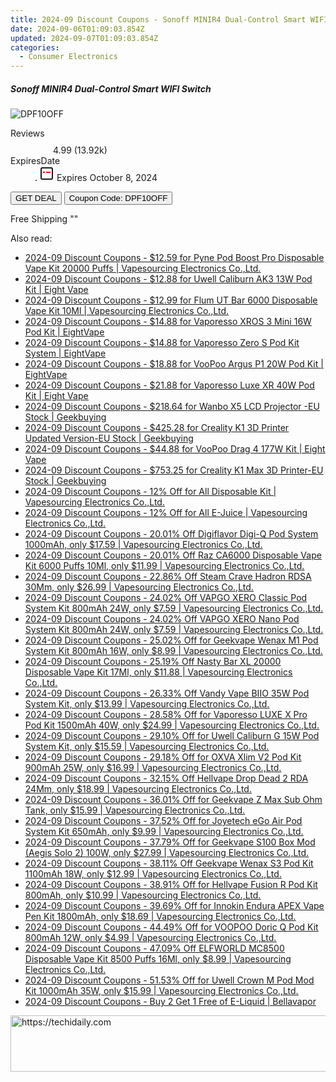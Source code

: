 ```yaml
---
title: 2024-09 Discount Coupons - Sonoff MINIR4 Dual-Control Smart WIFI Switch | Gshopper
date: 2024-09-06T01:09:03.854Z
updated: 2024-09-07T01:09:03.854Z
categories:
  - Consumer Electronics
---
```



<div class="max-w-4xl mx-auto grid grid-cols-1 lg:max-w-5xl lg:gap-x-20 lg:grid-cols-2">
  <div class="relative p-3 col-start-1 row-start-1 flex flex-col-reverse rounded-lg bg-gradient-to-t from-black/75 via-black/0 sm:bg-none sm:row-start-2 sm:p-0 lg:row-start-1">
    <h5 class="mt-1 text-lg font-semibold text-white sm:text-slate-900 md:text-2xl dark:sm:text-white">Sonoff MINIR4 Dual-Control Smart WIFI Switch</h5>
  </div>
  
  <div class="col-start-1 col-end-3 row-start-1 grid gap-4 sm:mb-6 sm:grid-cols-4 lg:col-start-2 lg:row-span-6 lg:row-end-6 lg:mb-0 lg:gap-6">
      <img src="&quot;&quot;" onClick="javascript:window.open(decodeURIComponent('%22https%3A%2F%2Fwww.shareasale.com%2Fu.cfm%3Fd%3D1117976%26m%3D97331%26u%3D4338022%22'), '_blank');void(0);" alt="DPF10OFF" class="h-60 w-full rounded-lg object-cover sm:col-span-2 sm:h-52 lg:col-span-full" loading="lazy" />
    
  </div>
  <dl class="row-start-2 mt-4 flex items-center text-xs font-medium sm:row-start-3 sm:mt-1 md:mt-2.5 lg:row-start-2">
    <dt class="sr-only">Reviews</dt>
    <dd class="flex items-center text-indigo-600 dark:text-indigo-400">
      <svg width="24" height="24" fill="none" aria-hidden="true" class="mr-1 stroke-current dark:stroke-indigo-500">
        <path d="m12 5 2 5h5l-4 4 2.103 5L12 16l-5.103 3L9 14l-4-4h5l2-5Z" stroke-width="2" stroke-linecap="round" stroke-linejoin="round" />
      </svg>
      <span>4.99 <span class="font-normal text-slate-400">(13.92k)</span></span>
    </dd>
    <dt class="sr-only">ExpiresDate</dt>
    <dd class="flex items-center">
      <svg width="2" height="2" aria-hidden="true" fill="currentColor" class="mx-3 text-slate-300">
        <circle cx="1" cy="1" r="1" />
      </svg>
      <svg width="24" height="24" viewBox="0 0 24 24" fill="none" stroke="currentColor" stroke-width="2">
        <rect x="3" y="3" width="18" height="18" rx="2" fill="#fff" />
        <path d="M6 10L18 10" stroke="red" stroke-width="2" fill="none" />
        <path d="M10 6L10 18" stroke="#fff" stroke-width="2" fill="none" />
      </svg>
      Expires October 8, 2024    </dd>
  </dl>
  <div class="col-start-1 row-start-3 mt-4 self-center sm:col-start-2 sm:row-span-2 sm:row-start-2 sm:mt-0 lg:col-start-1 lg:row-start-3 lg:row-end-4 lg:mt-6">
    <button type="button" onClick="javascript:window.open(decodeURIComponent('%22https%3A%2F%2Fwww.shareasale.com%2Fu.cfm%3Fd%3D1117976%26m%3D97331%26u%3D4338022%22'), '_blank');void(0);" class="rounded-lg bg-red-600 px-3 py-2 text-sm font-medium leading-6 text-white">GET DEAL</button>
    <button type="button" onClick="javascript:window.open(decodeURIComponent('%22https%3A%2F%2Fwww.shareasale.com%2Fu.cfm%3Fd%3D1117976%26m%3D97331%26u%3D4338022%22'), '_blank');void(0);" class="border-dashed border-2 border-indigo-600 bg-green-100 text-sm leading-6 font-medium py-2 px-3 rounded-lg">Coupon Code: DPF10OFF</button>
  </div>
  <p class="col-start-1 mt-4 text-sm leading-6 sm:col-span-2 lg:col-span-1 lg:row-start-4 lg:mt-6 dark:text-slate-400">
    Free Shipping 
""  </p>
</div>
<span class="atpl-alsoreadstyle">Also read:</span>
<div><ul>
<li><a href="https://coupons.techidaily.com/coupon-1102522-share-90958-sale/"><u>2024-09 Discount Coupons - $12.59 for Pyne Pod Boost Pro Disposable Vape Kit 20000 Puffs | Vapesourcing Electronics Co.,Ltd.</u></a></li>
<li><a href="https://coupons.techidaily.com/coupon-1097647-share-59344-sale/"><u>2024-09 Discount Coupons - $12.88 for Uwell Caliburn AK3 13W Pod Kit | Eight Vape</u></a></li>
<li><a href="https://coupons.techidaily.com/coupon-1062742-share-90958-sale/"><u>2024-09 Discount Coupons - $12.99 for Flum UT Bar 6000 Disposable Vape Kit 10Ml | Vapesourcing Electronics Co.,Ltd.</u></a></li>
<li><a href="https://coupons.techidaily.com/coupon-1097648-share-59344-sale/"><u>2024-09 Discount Coupons - $14.88 for Vaporesso XROS 3 Mini 16W Pod Kit | EightVape</u></a></li>
<li><a href="https://coupons.techidaily.com/coupon-1097662-share-59344-sale/"><u>2024-09 Discount Coupons - $14.88 for Vaporesso Zero S Pod Kit System | EightVape</u></a></li>
<li><a href="https://coupons.techidaily.com/coupon-1097645-share-59344-sale/"><u>2024-09 Discount Coupons - $18.88 for VooPoo Argus P1 20W Pod Kit | EightVape</u></a></li>
<li><a href="https://coupons.techidaily.com/coupon-1097651-share-59344-sale/"><u>2024-09 Discount Coupons - $21.88 for Vaporesso Luxe XR 40W Pod Kit | Eight Vape</u></a></li>
<li><a href="https://coupons.techidaily.com/coupon-1100686-share-38812-sale/"><u>2024-09 Discount Coupons - $218.64 for Wanbo X5 LCD Projector -EU Stock | Geekbuying</u></a></li>
<li><a href="https://coupons.techidaily.com/coupon-1100683-share-38812-sale/"><u>2024-09 Discount Coupons - $425.28 for Creality K1 3D Printer Updated Version-EU Stock | Geekbuying</u></a></li>
<li><a href="https://coupons.techidaily.com/coupon-1097640-share-59344-sale/"><u>2024-09 Discount Coupons - $44.88 for VooPoo Drag 4 177W Kit | Eight Vape</u></a></li>
<li><a href="https://coupons.techidaily.com/coupon-1100685-share-38812-sale/"><u>2024-09 Discount Coupons - $753.25 for Creality K1 Max 3D Printer-EU Stock | Geekbuying</u></a></li>
<li><a href="https://coupons.techidaily.com/coupon-1036189-share-90958-sale/"><u>2024-09 Discount Coupons - 12% Off for All Disposable Kit | Vapesourcing Electronics Co.,Ltd.</u></a></li>
<li><a href="https://coupons.techidaily.com/coupon-1036173-share-90958-sale/"><u>2024-09 Discount Coupons - 12% Off for All E-Juice | Vapesourcing Electronics Co.,Ltd.</u></a></li>
<li><a href="https://coupons.techidaily.com/coupon-1072019-share-90958-sale/"><u>2024-09 Discount Coupons - 20.01% Off Digiflavor Digi-Q Pod System 1000mAh, only $17.59 | Vapesourcing Electronics Co.,Ltd.</u></a></li>
<li><a href="https://coupons.techidaily.com/coupon-1048230-share-90958-sale/"><u>2024-09 Discount Coupons - 20.01% Off Raz CA6000 Disposable Vape Kit 6000 Puffs 10Ml, only $11.99 | Vapesourcing Electronics Co.,Ltd.</u></a></li>
<li><a href="https://coupons.techidaily.com/coupon-1069385-share-90958-sale/"><u>2024-09 Discount Coupons - 22.86% Off Steam Crave Hadron RDSA 30Mm, only $26.99 | Vapesourcing Electronics Co.,Ltd.</u></a></li>
<li><a href="https://coupons.techidaily.com/coupon-1100605-share-90958-sale/"><u>2024-09 Discount Coupons - 24.02% Off VAPGO XERO Classic Pod System Kit 800mAh 24W, only $7.59 | Vapesourcing Electronics Co.,Ltd.</u></a></li>
<li><a href="https://coupons.techidaily.com/coupon-1100831-share-90958-sale/"><u>2024-09 Discount Coupons - 24.02% Off VAPGO XERO Nano Pod System Kit 800mAh 24W, only $7.59 | Vapesourcing Electronics Co.,Ltd.</u></a></li>
<li><a href="https://coupons.techidaily.com/coupon-892179-share-90958-sale/"><u>2024-09 Discount Coupons - 25.02% Off for Geekvape Wenax M1 Pod System Kit 800mAh 16W, only $8.99 | Vapesourcing Electronics Co.,Ltd.</u></a></li>
<li><a href="https://coupons.techidaily.com/coupon-1102845-share-90958-sale/"><u>2024-09 Discount Coupons - 25.19% Off Nasty Bar XL 20000 Disposable Vape Kit 17Ml, only $11.88 | Vapesourcing Electronics Co.,Ltd.</u></a></li>
<li><a href="https://coupons.techidaily.com/coupon-1101872-share-90958-sale/"><u>2024-09 Discount Coupons - 26.33% Off Vandy Vape BIIO 35W Pod System Kit, only $13.99 | Vapesourcing Electronics Co.,Ltd.</u></a></li>
<li><a href="https://coupons.techidaily.com/coupon-1049620-share-90958-sale/"><u>2024-09 Discount Coupons - 28.58% Off for Vaporesso LUXE X Pro Pod Kit 1500mAh 40W, only $24.99 | Vapesourcing Electronics Co.,Ltd.</u></a></li>
<li><a href="https://coupons.techidaily.com/coupon-704070-share-90958-sale/"><u>2024-09 Discount Coupons - 29.10% Off for Uwell Caliburn G 15W Pod System Kit, only $15.59 | Vapesourcing Electronics Co.,Ltd.</u></a></li>
<li><a href="https://coupons.techidaily.com/coupon-1033356-share-90958-sale/"><u>2024-09 Discount Coupons - 29.18% Off for OXVA Xlim V2 Pod Kit 900mAh 25W, only $16.99 | Vapesourcing Electronics Co.,Ltd.</u></a></li>
<li><a href="https://coupons.techidaily.com/coupon-1071405-share-90958-sale/"><u>2024-09 Discount Coupons - 32.15% Off Hellvape Drop Dead 2 RDA 24Mm, only $18.99 | Vapesourcing Electronics Co.,Ltd.</u></a></li>
<li><a href="https://coupons.techidaily.com/coupon-791468-share-90958-sale/"><u>2024-09 Discount Coupons - 36.01% Off for Geekvape Z Max Sub Ohm Tank, only $15.99 | Vapesourcing Electronics Co.,Ltd.</u></a></li>
<li><a href="https://coupons.techidaily.com/coupon-873638-share-90958-sale/"><u>2024-09 Discount Coupons - 37.52% Off for Joyetech eGo Air Pod System Kit 650mAh, only $9.99 | Vapesourcing Electronics Co.,Ltd.</u></a></li>
<li><a href="https://coupons.techidaily.com/coupon-829802-share-90958-sale/"><u>2024-09 Discount Coupons - 37.79% Off for Geekvape S100 Box Mod (Aegis Solo 2) 100W, only $27.99 | Vapesourcing Electronics Co.,Ltd.</u></a></li>
<li><a href="https://coupons.techidaily.com/coupon-1055123-share-90958-sale/"><u>2024-09 Discount Coupons - 38.11% Off Geekvape Wenax S3 Pod Kit 1100mAh 18W, only $12.99 | Vapesourcing Electronics Co.,Ltd.</u></a></li>
<li><a href="https://coupons.techidaily.com/coupon-1027339-share-90958-sale/"><u>2024-09 Discount Coupons - 38.91% Off for Hellvape Fusion R Pod Kit 800mAh, only $10.99 | Vapesourcing Electronics Co.,Ltd.</u></a></li>
<li><a href="https://coupons.techidaily.com/coupon-993547-share-90958-sale/"><u>2024-09 Discount Coupons - 39.69% Off for Innokin Endura APEX Vape Pen Kit 1800mAh, only $18.69 | Vapesourcing Electronics Co.,Ltd.</u></a></li>
<li><a href="https://coupons.techidaily.com/coupon-1007305-share-90958-sale/"><u>2024-09 Discount Coupons - 44.49% Off for VOOPOO Doric Q Pod Kit 800mAh 12W, only $4.99 | Vapesourcing Electronics Co.,Ltd.</u></a></li>
<li><a href="https://coupons.techidaily.com/coupon-1034498-share-90958-sale/"><u>2024-09 Discount Coupons - 47.09% Off ELFWORLD MC8500 Disposable Vape Kit 8500 Puffs 16Ml, only $8.99 | Vapesourcing Electronics Co.,Ltd.</u></a></li>
<li><a href="https://coupons.techidaily.com/coupon-985119-share-90958-sale/"><u>2024-09 Discount Coupons - 51.53% Off for Uwell Crown M Pod Mod Kit 1000mAh 35W, only $15.99 | Vapesourcing Electronics Co.,Ltd.</u></a></li>
<li><a href="https://coupons.techidaily.com/coupon-1100850-share-122475-sale/"><u>2024-09 Discount Coupons - Buy 2 Get 1 Free of E-Liquid | Bellavapor</u></a></li>
</ul></div>

<ins class="adsbygoogle"
      style="display:block"
      data-ad-client="ca-pub-7571918770474297"
      data-ad-slot="8358498916"
      data-ad-format="auto"
      data-full-width-responsive="true"></ins>
<!-- affiliate ads begin -->
<a href="https://ephamedtechinc.pxf.io/c/5597632/2120867/26400?prodsku=mars" target="_top" id="2120867">
  <img src="//a.impactradius-go.com/display-ad/26400-2120867" border="0" alt="https://techidaily.com" width="728" height="90"/>
</a>
<img height="0" width="0" src="https://ephamedtechinc.pxf.io/i/5597632/2120867/26400?prodsku=mars" style="position:absolute;visibility:hidden;" border="0" />
<!-- affiliate ads end -->